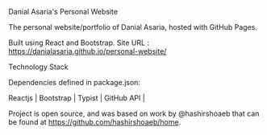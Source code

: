 Danial Asaria's Personal Website

The personal website/portfolio of Danial Asaria, hosted with GitHub Pages. 

Built using React and Bootstrap. Site URL : https://danialasaria.github.io/personal-website/

Technology Stack

Dependencies defined in package.json:

Reactjs | Bootstrap | Typist | GitHub API |

Project is open source, and was based on work by @hashirshoaeb that can be found at https://github.com/hashirshoaeb/home.

